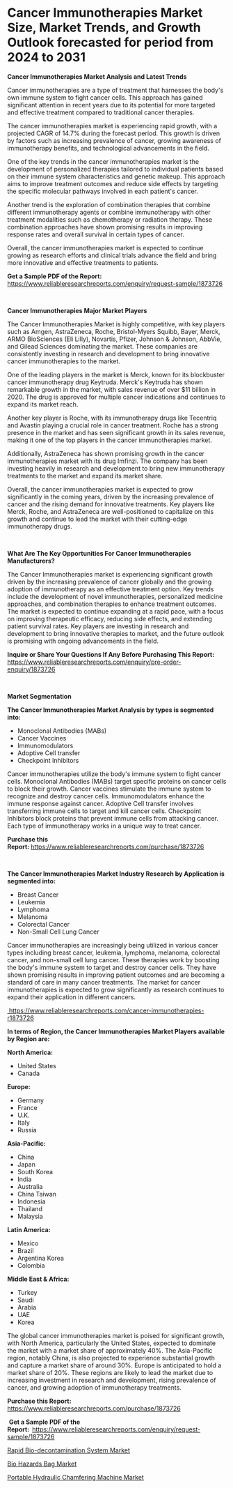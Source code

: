 <p><h1>Cancer Immunotherapies Market Size, Market Trends, and Growth Outlook forecasted for period from 2024 to 2031</h1></p><p><strong>Cancer Immunotherapies Market Analysis and Latest Trends</strong></p>
<p><p>Cancer immunotherapies are a type of treatment that harnesses the body's own immune system to fight cancer cells. This approach has gained significant attention in recent years due to its potential for more targeted and effective treatment compared to traditional cancer therapies.</p><p>The cancer immunotherapies market is experiencing rapid growth, with a projected CAGR of 14.7% during the forecast period. This growth is driven by factors such as increasing prevalence of cancer, growing awareness of immunotherapy benefits, and technological advancements in the field.</p><p>One of the key trends in the cancer immunotherapies market is the development of personalized therapies tailored to individual patients based on their immune system characteristics and genetic makeup. This approach aims to improve treatment outcomes and reduce side effects by targeting the specific molecular pathways involved in each patient's cancer.</p><p>Another trend is the exploration of combination therapies that combine different immunotherapy agents or combine immunotherapy with other treatment modalities such as chemotherapy or radiation therapy. These combination approaches have shown promising results in improving response rates and overall survival in certain types of cancer.</p><p>Overall, the cancer immunotherapies market is expected to continue growing as research efforts and clinical trials advance the field and bring more innovative and effective treatments to patients.</p></p>
<p><strong>Get a Sample PDF of the Report:&nbsp;</strong> <a href="https://www.reliableresearchreports.com/enquiry/request-sample/1873726">https://www.reliableresearchreports.com/enquiry/request-sample/1873726</a></p>
<p>&nbsp;</p>
<p><strong>Cancer Immunotherapies Major Market Players</strong></p>
<p><p>The Cancer Immunotherapies Market is highly competitive, with key players such as Amgen, AstraZeneca, Roche, Bristol-Myers Squibb, Bayer, Merck, ARMO BioSciences (Eli Lilly), Novartis, Pfizer, Johnson & Johnson, AbbVie, and Gilead Sciences dominating the market. These companies are consistently investing in research and development to bring innovative cancer immunotherapies to the market.</p><p>One of the leading players in the market is Merck, known for its blockbuster cancer immunotherapy drug Keytruda. Merck's Keytruda has shown remarkable growth in the market, with sales revenue of over $11 billion in 2020. The drug is approved for multiple cancer indications and continues to expand its market reach.</p><p>Another key player is Roche, with its immunotherapy drugs like Tecentriq and Avastin playing a crucial role in cancer treatment. Roche has a strong presence in the market and has seen significant growth in its sales revenue, making it one of the top players in the cancer immunotherapies market.</p><p>Additionally, AstraZeneca has shown promising growth in the cancer immunotherapies market with its drug Imfinzi. The company has been investing heavily in research and development to bring new immunotherapy treatments to the market and expand its market share.</p><p>Overall, the cancer immunotherapies market is expected to grow significantly in the coming years, driven by the increasing prevalence of cancer and the rising demand for innovative treatments. Key players like Merck, Roche, and AstraZeneca are well-positioned to capitalize on this growth and continue to lead the market with their cutting-edge immunotherapy drugs.</p></p>
<p>&nbsp;</p>
<p><strong>What Are The Key Opportunities For Cancer Immunotherapies Manufacturers?</strong></p>
<p><p>The Cancer Immunotherapies market is experiencing significant growth driven by the increasing prevalence of cancer globally and the growing adoption of immunotherapy as an effective treatment option. Key trends include the development of novel immunotherapies, personalized medicine approaches, and combination therapies to enhance treatment outcomes. The market is expected to continue expanding at a rapid pace, with a focus on improving therapeutic efficacy, reducing side effects, and extending patient survival rates. Key players are investing in research and development to bring innovative therapies to market, and the future outlook is promising with ongoing advancements in the field.</p></p>
<p><strong>Inquire or Share Your Questions If Any Before Purchasing This Report:</strong> <a href="https://www.reliableresearchreports.com/enquiry/pre-order-enquiry/1873726">https://www.reliableresearchreports.com/enquiry/pre-order-enquiry/1873726</a></p>
<p>&nbsp;</p>
<p><strong>Market Segmentation</strong></p>
<p><strong>The Cancer Immunotherapies Market Analysis by types is segmented into:</strong></p>
<p><ul><li>Monoclonal Antibodies (MABs)</li><li>Cancer Vaccines</li><li>Immunomodulators</li><li>Adoptive Cell transfer</li><li>Checkpoint Inhibitors</li></ul></p>
<p><p>Cancer immunotherapies utilize the body's immune system to fight cancer cells. Monoclonal Antibodies (MABs) target specific proteins on cancer cells to block their growth. Cancer vaccines stimulate the immune system to recognize and destroy cancer cells. Immunomodulators enhance the immune response against cancer. Adoptive Cell transfer involves transferring immune cells to target and kill cancer cells. Checkpoint Inhibitors block proteins that prevent immune cells from attacking cancer. Each type of immunotherapy works in a unique way to treat cancer.</p></p>
<p><strong>Purchase this Report:&nbsp;</strong><a href="https://www.reliableresearchreports.com/purchase/1873726">https://www.reliableresearchreports.com/purchase/1873726</a></p>
<p>&nbsp;</p>
<p><strong>The Cancer Immunotherapies Market Industry Research by Application is segmented into:</strong></p>
<p><ul><li>Breast Cancer</li><li>Leukemia</li><li>Lymphoma</li><li>Melanoma</li><li>Colorectal Cancer</li><li>Non-Small Cell Lung Cancer</li></ul></p>
<p><p>Cancer immunotherapies are increasingly being utilized in various cancer types including breast cancer, leukemia, lymphoma, melanoma, colorectal cancer, and non-small cell lung cancer. These therapies work by boosting the body's immune system to target and destroy cancer cells. They have shown promising results in improving patient outcomes and are becoming a standard of care in many cancer treatments. The market for cancer immunotherapies is expected to grow significantly as research continues to expand their application in different cancers.</p></p>
<p><a href="https://www.reliableresearchreports.com/cancer-immunotherapies-r1873726">&nbsp;https://www.reliableresearchreports.com/cancer-immunotherapies-r1873726</a></p>
<p><strong>In terms of Region, the Cancer Immunotherapies Market Players available by Region are:</strong></p>
<p>
    <p> <strong> North America: </strong>
        <ul>
            <li>United States</li>
            <li>Canada</li>
        </ul>
        </p> 
    <p> <strong> Europe: </strong>
        <ul>
            <li>Germany</li>
            <li>France</li>
            <li>U.K.</li>
            <li>Italy</li>
            <li>Russia</li>
        </ul>
        </p> 
    <p> <strong> Asia-Pacific: </strong>
        <ul>
            <li>China</li>
            <li>Japan</li>
            <li>South Korea</li>
            <li>India</li>
            <li>Australia</li>
            <li>China Taiwan</li>
            <li>Indonesia</li>
            <li>Thailand</li>
            <li>Malaysia</li>
        </ul>
        </p> 
    <p> <strong> Latin America: </strong>
        <ul>
            <li>Mexico</li>
            <li>Brazil</li>
            <li>Argentina Korea</li>
            <li>Colombia</li>
        </ul>
        </p> 
    <p> <strong> Middle East & Africa: </strong>
        <ul>
            <li>Turkey</li>
            <li>Saudi</li>
            <li>Arabia</li>
            <li>UAE</li>
            <li>Korea</li>
        </ul>
    </p>
    </p>
<p><p>The global cancer immunotherapies market is poised for significant growth, with North America, particularly the United States, expected to dominate the market with a market share of approximately 40%. The Asia-Pacific region, notably China, is also projected to experience substantial growth and capture a market share of around 30%. Europe is anticipated to hold a market share of 20%. These regions are likely to lead the market due to increasing investment in research and development, rising prevalence of cancer, and growing adoption of immunotherapy treatments.</p></p>
<p><strong>Purchase this Report: </strong><a href="https://www.reliableresearchreports.com/purchase/1873726">https://www.reliableresearchreports.com/purchase/1873726</a></p>
<p>&nbsp;<strong>Get a Sample PDF of the Report:&nbsp;&nbsp;</strong><a href="https://www.reliableresearchreports.com/enquiry/request-sample/1873726">https://www.reliableresearchreports.com/enquiry/request-sample/1873726</a></p>
<p><strong></strong></p>
<p><p><a href="https://www.linkedin.com/pulse/rapid-bio-decontamination-system-market-outlook-industry-overview-hjjmc">Rapid Bio-decontamination System Market</a></p><p><a href="https://www.linkedin.com/pulse/bio-hazards-bag-market-key-successful-business-strategy-forecast-kgzmc">Bio Hazards Bag Market</a></p><p><a href="https://www.linkedin.com/pulse/portable-hydraulic-chamfering-machine-market-share-evolution-34nif">Portable Hydraulic Chamfering Machine Market</a></p></p>
